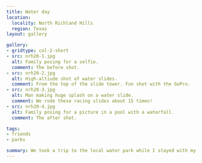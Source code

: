 ```yaml
---
title: Water day
location:
  locality: North Richland Hills
  region: Texas
layout: gallery

gallery:
- gridtype: col-2-short
- src: nrh20-1.jpg
  alt: Family posing for a selfie.
  comment: The before shot.
- src: nrh20-2.jpg
  alt: High-altiude shot of water slides.
  comment: From the top of the slide tower. Fun shot with the GoPro.
- src: nrh20-3.jpg
  alt: Man making huge splash on a water slide.
  comment: We rode these racing slides about 15 times!
- src: nrh20-4.jpg
  alt: Family posing for a picture in a pool with a waterfall.
  comment: The after shot.

tags:
- friends
- parks

summary: We took a trip to the local water park while I stayed with my family in Texas.
---
```


